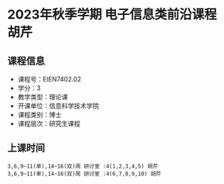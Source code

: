 # 2023年秋季学期 电子信息类前沿课程 胡芹






## 课程信息

- 课程号：EIEN7402.02
- 学分：3
- 教学类型：理论课
- 开课单位：信息科学技术学院
- 课程类别：博士
- 课程层次：研究生课程

## 上课时间

```
3,6,9~11(单),14~16(双)周 研讨室 :4(1,2,3,4,5) 胡芹
3,6,9~11(单),14~16(双)周 研讨室 :4(6,7,8,9,10) 胡芹
```

